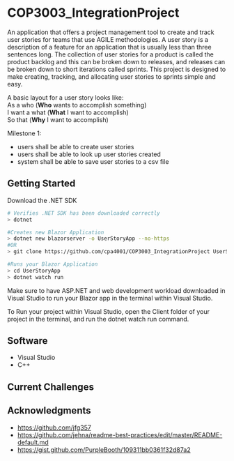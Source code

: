 # COP3003_IntegrationProject
An application that offers a project management tool to create and track user stories for teams that use AGILE methodologies. A user story is a description of a feature for an application that is usually less than three sentences long. The collection of user stories for a product is called the product backlog and this can be broken down to releases, and releases can be broken down to short iterations called sprints. This project is designed to make creating, tracking, and allocating user stories to sprints simple and easy.

A basic layout for a user story looks like: <br>
As a who      (**Who** wants to accomplish something) <br>
I want a what (**What** I want to accomplish)         <br>
So that       (**Why** I want to accomplish)          <br>
 

Milestone 1:
- users shall be able to create user stories
- users shall be able to look up user stories created
- system shall be able to save user stories to a csv file


## Getting Started
Download the .NET SDK
``` sh
# Verifies .NET SDK has been downloaded correctly
> dotnet

#Creates new Blazor Application
> dotnet new blazorserver -o UserStoryApp --no-https
#OR
> git clone https://github.com/cpa4001/COP3003_IntegrationProject UserStoryApp

#Runs your Blazor Application
> cd UserStoryApp
> dotnet watch run
```
Make sure to have ASP.NET and web development workload downloaded in Visual Studio to run your Blazor app in the terminal within Visual Studio.

To Run your project within Visual Studio, open the Client folder of your project in the terminal, and run the dotnet watch run command.


## Software

- Visual Studio
- C++

## Current Challenges 

## Acknowledgments

* https://github.com/jfg357
* https://github.com/jehna/readme-best-practices/edit/master/README-default.md
* https://gist.github.com/PurpleBooth/109311bb0361f32d87a2
